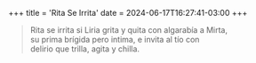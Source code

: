 +++
title = 'Rita Se Irrita'
date = 2024-06-17T16:27:41-03:00
+++

> Rita se irrita si Liria grita y quita con algarabía a Mirta,<br>
> su prima brígida pero intima, e invita al tío con<br>
> delirio que trilla, agita y chilla.

<!--more-->
